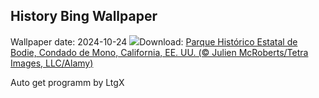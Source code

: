 ## History Bing Wallpaper
Wallpaper date: 2024-10-24
![](https://www.bing.com/th?id=OHR.BodieCalifornia_ES-ES5750296287_UHD.jpg&w=1000)Download: [Parque Histórico Estatal de Bodie, Condado de Mono, California, EE. UU. (© Julien McRoberts/Tetra Images, LLC/Alamy)](https://www.bing.com/th?id=OHR.BodieCalifornia_ES-ES5750296287_UHD.jpg)

Auto get programm by LtgX
